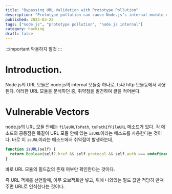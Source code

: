 ```yaml
---
title: "Bypassing URL Validation with Prototype Pollution"
description: "Prototype pollution can cause Node.js’s internal module url's isURL method to always return true for any object."
published: 2025-03-22
tags: ["node.js", "prototype pollution", "node.js internal"]
category: hacking
draft: false
---
```


:::important
악용하지 말것
:::

# Introduction.
Node.js의 URL 모듈은 node.js의 internal 모듈중 하나로, fs나 http 모듈등에서 사용된다.
이러한 URL 모듈을 분석하던 중, 취약점을 발견하여 글을 적어본다.

# Vulnerable Vectors
node.js의 URL 모듈 안에는 `fileURLToPath`, `toPathIfFileURL` 메소드가 있다. 각 메소드의 공통점은 똑같이 URL 모듈 안에 있는 `isURL`이라는 메소드를 사용한다는 것이다.
바로 이 `isURL`이라는 메소드에서 취약점이 발생하는데, 
```js
function isURL(self) {
  return Boolean(self?.href && self.protocol && self.auth === undefined && self.path === undefined);
}
```
바로 URL 모듈의 필드값의 존재 여부만 확인한다는 것이다.

즉 URL 객체를 선언할때, 아무 오브잭트만 넣고, 위에 나와있는 필드 값만 적당히 만져주면 URL로 인식한다는 것이다.
